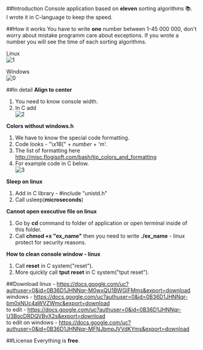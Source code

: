 ##Introduction
Console application based on **eleven** sorting algorithms :books:.                                                           
I wrote it in C-language to keep the speed.  

##How it works
You have to write **one** number between 1-45 000 000, don't worry about mistake programm care about exceptions. If you wrote a
number you will see the time of each sorting algorithms.

Linux                                                                                                                      
![1](https://cloud.githubusercontent.com/assets/19840443/17803547/5bb7dcf2-65f7-11e6-873d-83ccdbdc0e33.png)
                                                                                                                          
Windows                                                                                                                 
![0](https://cloud.githubusercontent.com/assets/19840443/17805982/57e799cc-6602-11e6-89ac-94804a5d1556.png)


##In detail
**Align to center**                                                                                                       
1. You need to know console width.											     
2. In C add														
![2](https://cloud.githubusercontent.com/assets/19840443/17803957/b7f7c908-65f9-11e6-90ed-0ac55eee6a51.png)
                                                                                                                            
**Colors without windows.h**                                                                                              
1. We have to know the special code formatting.                                                                           
2. Code looks - "\x1B[" + _number_ + 'm'.                                                                                 
3. The list of formatting here http://misc.flogisoft.com/bash/tip_colors_and_formatting                                   
4. For example code in C below.                                                                                           
![3](https://cloud.githubusercontent.com/assets/19840443/17804073/44161566-65fa-11e6-8414-c11afa7e1c9a.png)
                                                                                                                          
**Sleep on linux**                                                                                                        
1. Add in C library - #include "unistd.h"                                                                                 
2. Call usleep(**microseconds**)                                                                                          
                                                                                                                          
**Cannot open executive file on linux**                                                                                   
1. Go by **cd** command to folder of application or open terminal inside of this folder.                                  
2. Call **chmod +x "ex_name"** then you need to write **./ex_name** - linux protect for security reasons.                 
                                                                                                                          
**How to clean console window - linux**                                                                                   
1. Call **reset** in C system("reset").                                                                                   
2. More quickly call **tput reset** in C system("tput reset").                                                            

##Download
linux - https://docs.google.com/uc?authuser=0&id=0B36D1JHNNqr-M0wxQU1BWGlFMms&export=download                             
windows - https://docs.google.com/uc?authuser=0&id=0B36D1JHNNqr-bm0xNUc4aWVZWmc&export=download                           
to edit - https://docs.google.com/uc?authuser=0&id=0B36D1JHNNqr-U3BocDRDQVBvX2s&export=download                           
to edit on windows - https://docs.google.com/uc?authuser=0&id=0B36D1JHNNqr-MFNJbmpJVVdKYms&export=download                

##License
Everything is **free**.
